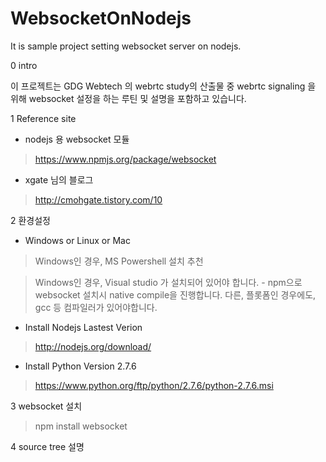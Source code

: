 WebsocketOnNodejs
=================

It is sample project setting websocket server on nodejs.

0 intro 

이 프로젝트는 GDG Webtech 의 webrtc study의 산출물 중 webrtc signaling 을 위해 websocket 설정을 하는 루틴 및 설명을 포함하고 있습니다.

1 Reference site

- nodejs 용 websocket 모듈 
 
> https://www.npmjs.org/package/websocket

- xgate 님의 블로그

>  http://cmohgate.tistory.com/10


2 환경설정

- Windows or Linux or Mac

> Windows인 경우, MS Powershell 설치 추천

> Windows인 경우, Visual studio 가 설치되어 있어야 합니다. - npm으로 websocket 설치시 native compile을 진행합니다. 다른, 플롯폼인 경우에도, gcc 등 컴파일러가 있어야합니다.

- Install Nodejs Lastest Verion

> http://nodejs.org/download/

- Install Python Version 2.7.6 

> https://www.python.org/ftp/python/2.7.6/python-2.7.6.msi
 
3 websocket 설치 

> npm install websocket

4 source tree 설명 






